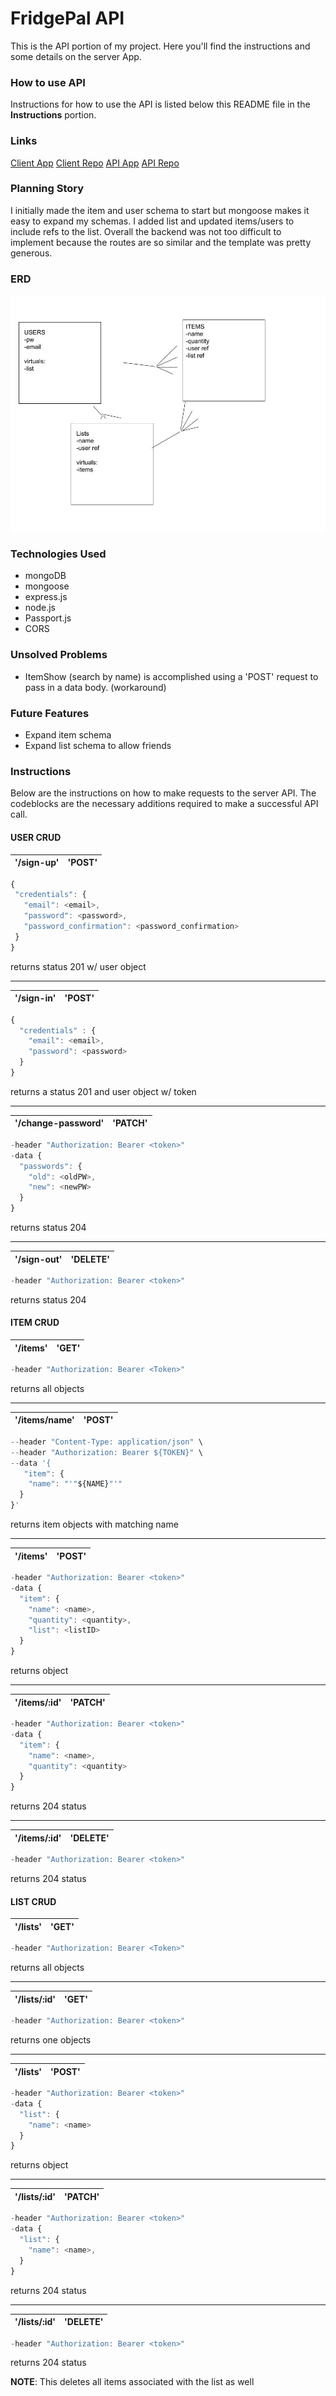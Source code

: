 # FridgePal API

This is the API portion of my project. Here you'll find the instructions and some details on the server App.

### How to use API
Instructions for how to use the API is listed below this README file in the **Instructions** portion.

###  Links
[Client App](https://philingyuup.github.io/project-2-client/)
[Client Repo](https://github.com/philingyuup/project-2-client)
[API App](https://mysterious-dawn-86601.herokuapp.com/)
[API Repo](https://github.com/philingyuup/project-2-api)

### Planning Story
I initially made the item and user schema to start but mongoose makes it easy to expand my schemas. I added list and updated items/users to include refs to the list. Overall the backend was not too difficult to implement because the routes are so similar and the template was pretty generous.

### ERD
![ERD](https://github.com/philingyuup/project-2-api/raw/master/pblc/ERD.jpg "FridgePal API ERD")


### Technologies Used
- mongoDB
- mongoose
- express.js
- node.js
- Passport.js
- CORS

### Unsolved Problems
- ItemShow (search by name) is accomplished using a 'POST' request to pass in a data body. (workaround)

### Future Features
- Expand item schema
- Expand list schema to allow friends

### Instructions
Below are the instructions on how to make requests to the server API. The codeblocks are the necessary additions required to make a successful API call.

#### USER CRUD

| '/sign-up' | 'POST' |
|--- | ---|
```javascript
{
 "credentials": {
   "email": <email>,
   "password": <password>,
   "password_confirmation": <password_confirmation>
 }
}
```
returns status 201 w/ user object

---

| '/sign-in' | 'POST' |
|--- | ---|
```javascript
{
  "credentials" : {
    "email": <email>,
    "password": <password>
  }
}
```
returns a status 201 and user object w/ token

---

| '/change-password' | 'PATCH' |
|--- | ---|
```javascript
-header "Authorization: Bearer <token>"
-data {
  "passwords": {
    "old": <oldPW>,
    "new": <newPW>
  }
}
```
returns status 204

---

| '/sign-out' | 'DELETE' |
|--- | ---|
```javascript
-header "Authorization: Bearer <token>"
```
returns status 204

#### ITEM CRUD

| '/items' | 'GET' |
|--- | ---|
```javascript
-header "Authorization: Bearer <Token>"
```
returns all objects

---

| '/items/name' | 'POST' |
|--- | ---|
```javascript
--header "Content-Type: application/json" \
--header "Authorization: Bearer ${TOKEN}" \
--data '{
   "item": {
    "name": "'"${NAME}"'"
  }
}'
```
returns item objects with matching name

---

| '/items' | 'POST' |
|--- | ---|
```javascript
-header "Authorization: Bearer <token>"
-data {
  "item": {
    "name": <name>,
    "quantity": <quantity>,
    "list": <listID>
  }
}
```
returns object

---

| '/items/:id' | 'PATCH' |
|--- | ---|
```javascript
-header "Authorization: Bearer <token>"
-data {
  "item": {
    "name": <name>,
    "quantity": <quantity>
  }
}
```
returns 204 status

---

| '/items/:id' | 'DELETE' |
|--- | ---|
```javascript
-header "Authorization: Bearer <token>"
```
returns 204 status

#### LIST CRUD

| '/lists' | 'GET' |
|--- | ---|
```javascript
-header "Authorization: Bearer <Token>"
```
returns all objects

---

| '/lists/:id' | 'GET' |
|--- | ---|
```javascript
-header "Authorization: Bearer <token>"
```
returns one objects

---

| '/lists' | 'POST' |
|--- | ---|
```javascript
-header "Authorization: Bearer <token>"
-data {
  "list": {
    "name": <name>
  }
}
```
returns object

---

| '/lists/:id' | 'PATCH' |
|--- | ---|
```javascript
-header "Authorization: Bearer <token>"
-data {
  "list": {
    "name": <name>,
  }
}
```
returns 204 status

---

| '/lists/:id' | 'DELETE' |
|--- | ---|
```javascript
-header "Authorization: Bearer <token>"
```
returns 204 status

**NOTE**: This deletes all items associated with the list as well

